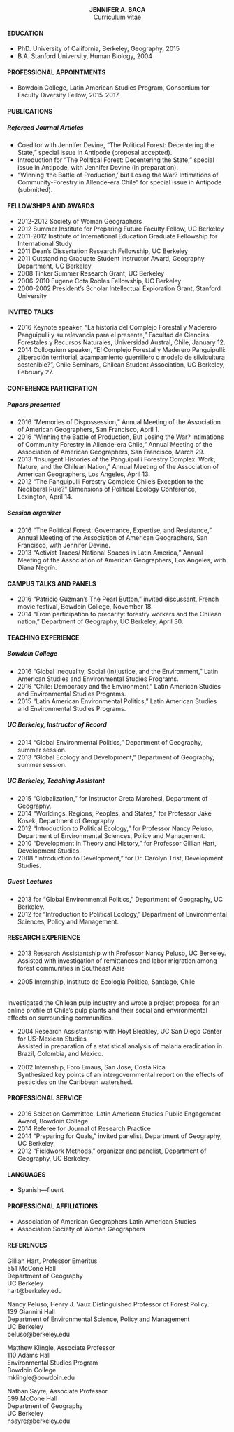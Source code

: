 
<center> <b>JENNIFER A. BACA</b></center>
<center> Curriculum vitae </center>


#### EDUCATION
* PhD. University of California, Berkeley, Geography, 2015
* B.A. Stanford University, Human Biology, 2004

#### PROFESSIONAL APPOINTMENTS
* Bowdoin College, Latin American Studies Program, Consortium for Faculty Diversity Fellow, 2015-2017.

#### PUBLICATIONS
##### Refereed Journal Articles
* Coeditor with Jennifer Devine, “The Political Forest: Decentering the State,” special issue in Antipode (proposal accepted).
* Introduction for “The Political Forest: Decentering the State,” special issue in Antipode, with Jennifer Devine (in preparation).
* “Winning ‘the Battle of Production,’ but Losing the War? Intimations of Community-Forestry in Allende-era Chile” for special issue in Antipode (submitted).

#### FELLOWSHIPS AND AWARDS

* 2012-2012 Society of Woman Geographers
* 2012 Summer Institute for Preparing Future Faculty Fellow, UC Berkeley
* 2011-2012 Institute of International Education Graduate Fellowship for International Study
* 2011 Dean’s Dissertation Research Fellowship, UC Berkeley
* 2011 Outstanding Graduate Student Instructor Award, Geography Department, UC Berkeley
* 2008 Tinker Summer Research Grant, UC Berkeley
* 2006-2010 Eugene Cota Robles Fellowship, UC Berkeley
* 2000-2002 President’s Scholar Intellectual Exploration Grant, Stanford University

#### INVITED TALKS
* 2016 Keynote speaker, “La historia del Complejo Forestal y Maderero Panguipulli y su relevancia para el presente,” Facultad de Ciencias Forestales y Recursos Naturales, Universidad Austral, Chile, January 12.
* 2014 Colloquium speaker, “El Complejo Forestal y Maderero Panguipulli: ¿liberación territorial, acampamiento guerrillero o modelo de silvicultura sostenible?”, Chile Seminars, Chilean Student Association, UC Berkeley, February 27.

#### CONFERENCE PARTICIPATION
##### Papers presented
* 2016 “Memories of Dispossession,” Annual Meeting of the Association of American Geographers, San Francisco, April 1.
* 2016 “Winning the Battle of Production, But Losing the War? Intimations of Community Forestry in Allende-era Chile,” Annual Meeting of the Association of American Geographers, San Francisco, March 29.
* 2013 “Insurgent Histories of the Panguipulli Forestry Complex: Work, Nature, and the Chilean Nation,” Annual Meeting of the Association of American Geographers, Los Angeles, April 13.
* 2012 “The Panguipulli Forestry Complex: Chile’s Exception to the Neoliberal Rule?” Dimensions of Political Ecology Conference, Lexington, April 14.

##### Session organizer
* 2016 “The Political Forest: Governance, Expertise, and Resistance,” Annual Meeting of the Association of American Geographers, San Francisco, with Jennifer Devine.
* 2013 “Activist Traces/ National Spaces in Latin America,” Annual Meeting of the Association of American Geographers, Los Angeles, with Diana Negrín.

#### CAMPUS TALKS AND PANELS
* 2016 “Patricio Guzman’s The Pearl Button,” invited discussant, French movie festival, Bowdoin College, November 18.
* 2014 “From participation to precarity: forestry workers and the Chilean nation,” Department of Geography, UC Berkeley, April 30.

#### TEACHING EXPERIENCE
##### Bowdoin College
* 2016 “Global Inequality, Social (In)justice, and the Environment,” Latin American Studies and
Environmental Studies Programs.
* 2016 “Chile: Democracy and the Environment,” Latin American Studies and Environmental
Studies Programs.
* 2015 “Latin American Environmental Politics,” Latin American Studies and Environmental
Studies Programs.

##### UC Berkeley, Instructor of Record
* 2014 “Global Environmental Politics,” Department of Geography, summer session.
* 2013 “Global Ecology and Development,” Department of Geography, summer session.

##### UC Berkeley, Teaching Assistant
* 2015 “Globalization,” for Instructor Greta Marchesi, Department of Geography.
* 2014 “Worldings: Regions, Peoples, and States,” for Professor Jake Kosek, Department of
Geography.
* 2012 “Introduction to Political Ecology,” for Professor Nancy Peluso, Department of
Environmental Sciences, Policy and Management.
* 2010 “Development in Theory and History,” for Professor Gillian Hart, Development Studies.
* 2008 “Introduction to Development,” for Dr. Carolyn Trist, Development Studies.


##### Guest Lectures
* 2013 for “Global Environmental Politics,” Department of Geography, UC Berkeley.
* 2012 for “Introduction to Political Ecology,” Department of Environmental Sciences, Policy and
Management.


#### RESEARCH EXPERIENCE
* <p>2013 Research Assistantship with Professor Nancy Peluso, UC Berkeley. <br/> Assisted with investigation of remittances and labor migration among forest communities in Southeast Asia </p>
* <p>2005 Internship, Instituto de Ecología Política, Santiago, Chile
<br/> Investigated the Chilean pulp industry and wrote a project proposal for an online profile of Chile’s pulp plants and their social and environmental effects on surrounding communities.</p>
* <p>2004 Research Assistantship with Hoyt Bleakley, UC San Diego Center for US-Mexican Studies<br/> Assisted in preparation of a statistical analysis of malaria eradication in Brazil, Colombia, and Mexico.</p>
* <p>2002 Internship, Foro Emaus, San Jose, Costa Rica<br/>Synthesized key points of an intergovernmental report on the effects of pesticides on the Caribbean watershed. </p>

#### PROFESSIONAL SERVICE
* 2016 Selection Committee, Latin American Studies Public Engagement Award, Bowdoin College.
* 2014 Referee for Journal of Research Practice
* 2014 “Preparing for Quals,” invited panelist, Department of Geography, UC Berkeley.
* 2012 “Fieldwork Methods,” organizer and panelist, Department of Geography, UC Berkeley.

#### LANGUAGES
* Spanish—fluent

#### PROFESSIONAL AFFILIATIONS
* Association of American Geographers Latin American Studies
* Association Society of Woman Geographers

#### REFERENCES

<p>Gillian Hart, Professor Emeritus<br/>
551 McCone Hall<br/>
Department of Geography<br/>
UC Berkeley <br/>
hart@berkeley.edu</p>

<p>Nancy Peluso, Henry J. Vaux Distinguished Professor of Forest
Policy.<br/>
139 Giannini Hall<br/>
Department of Environmental Science, Policy and Management<br/>
UC Berkeley<br/>
peluso@berkeley.edu</p>

<p>Matthew Klingle, Associate Professor <br/>
110 Adams Hall<br/>
Environmental Studies Program<br/>
Bowdoin College<br/>
mklingle@bowdoin.edu</p>

<p>Nathan Sayre, Associate Professor <br/>
599 McCone Hall<br/>
Department of Geography<br/>
UC Berkeley <br/>
nsayre@berkeley.edu</p>
